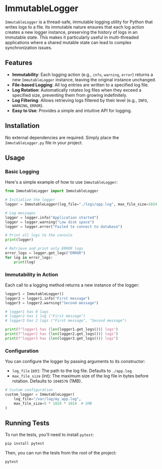 # ImmutableLogger

`ImmutableLogger` is a thread-safe, immutable logging utility for Python that writes logs to a file. Its immutable nature ensures that each log action creates a new logger instance, preserving the history of logs in an immutable state. This makes it particularly useful in multi-threaded applications where a shared mutable state can lead to complex synchronization issues.

## Features

- **Immutability**: Each logging action (e.g., `info`, `warning`, `error`) returns a new `ImmutableLogger` instance, leaving the original instance unchanged.
- **File-based Logging**: All log entries are written to a specified log file.
- **Log Rotation**: Automatically rotates log files when they exceed a specified size, preventing them from growing indefinitely.
- **Log Filtering**: Allows retrieving logs filtered by their level (e.g., `INFO`, `WARNING`, `ERROR`).
- **Easy to Use**: Provides a simple and intuitive API for logging.

## Installation

No external dependencies are required. Simply place the `ImmutableLogger.py` file in your project.

## Usage

### Basic Logging

Here's a simple example of how to use `ImmutableLogger`:

```python
from ImmutableLogger import ImmutableLogger

# Initialize the logger
logger = ImmutableLogger(log_file="./logs/app.log", max_file_size=1024 * 1024)

# Log messages
logger = logger.info("Application started")
logger = logger.warning("Low disk space")
logger = logger.error("Failed to connect to database")

# Print all logs to the console
print(logger)

# Retrieve and print only ERROR logs
error_logs = logger.get_logs("ERROR")
for log in error_logs:
    print(log)
```

### Immutability in Action

Each call to a logging method returns a new instance of the logger:

```python
logger1 = ImmutableLogger()
logger2 = logger1.info("First message")
logger3 = logger2.warning("Second message")

# logger1 has 0 logs
# logger2 has 1 log ("First message")
# logger3 has 2 logs ("First message", "Second message")

print(f"logger1 has {len(logger1.get_logs())} logs")
print(f"logger2 has {len(logger2.get_logs())} logs")
print(f"logger3 has {len(logger3.get_logs())} logs")
```

### Configuration

You can configure the logger by passing arguments to its constructor:

- `log_file` (str): The path to the log file. Defaults to `./app.log`.
- `max_file_size` (int): The maximum size of the log file in bytes before rotation. Defaults to `1048576` (1MB).

```python
# Custom configuration
custom_logger = ImmutableLogger(
    log_file="/var/log/my_app.log",
    max_file_size=5 * 1024 * 1024  # 5MB
)
```

## Running Tests

To run the tests, you'll need to install `pytest`:

```bash
pip install pytest
```

Then, you can run the tests from the root of the project:

```bash
pytest
```
